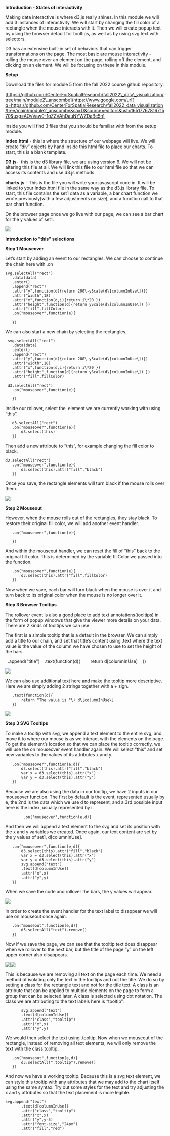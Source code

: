 **Introduction - States of interactivity**

Making data interactive is where d3.js really shines. In this module we will add 3 instances of interactivity. We will start by changing the fill color of a rectangle when the mouse interacts with it. Then we will create popup text by using the browser default for tooltips, as well as by using svg text with selectors.

D3 has an extensive built-in set of behaviors that can trigger transformations on the page. The most basic are mouse interactivity - rolling the mouse over an element on the page, rolling off the element, and clicking on an element. We will be focusing on these in this module.

**Setup**

Download the files for module 5 from the fall 2022 course github repository.

[https://github.com/CenterForSpatialResearch/fall2022\_data\_visualization/tree/main/module2\_anscombe](https://www.google.com/url?q=https://github.com/CenterForSpatialResearch/fall2022_data_visualization/tree/main/module2_anscombe&sa=D&source=editors&ust=1651776781671570&usg=AOvVaw0-1qZZVAhDauNYWZDaBe5n)

Inside you will find 3 files that you should be familiar with from the setup module.

**Index.html** \- this is where the structure of our webpage will live. We will create “div” objects by hand inside this html file to place our charts. To start, this is a blank template.

**D3.js**-  this is the d3 library file, we are using version 6. We will not be altering this file at all. We will link this file to our html file so that we can access its contents and use d3.js methods.

**charts.js** - This is the file you will write your javascript code in. It will be linked to your Index.html file in the same way as the d3.js library file. To start, this file contains the set1 data as a variable, a bar chart function we wrote previously(with a few adjustments on size), and a function call to that bar chart function.

On the browser page once we go live with our page, we can see a bar chart for the y values of set1.

![](images/image5.png)

**Introduction to "this" selections**

**Step 1 Mouseover**

Let’s start by adding an event to our rectangles. We can choose to continue the chain here with .on

    svg.selectAll("rect")
       .data(data)
       .enter()
       .append("rect")
       .attr("y",function(d){return 200\-yScale(d\[columnInUse\])})
       .attr("width",18)
       .attr("x",function(d,i){return i\*20 })
       .attr("height",function(d){return yScale(d\[columnInUse\]) })
       .attr("fill",fillColor)
       .on("mouseover",function(e){

       })

We can also start a new chain by selecting the rectangles.

     svg.selectAll("rect")
       .data(data)
       .enter()
       .append("rect")
       .attr("y",function(d){return 200\-yScale(d\[columnInUse\])})
       .attr("width",18)
       .attr("x",function(d,i){return i\*20 })
       .attr("height",function(d){return yScale(d\[columnInUse\]) })
       .attr("fill",fillColor)

     d3.selectAll("rect")
       .on("mouseover",function(e){

       })

Inside our rollover, select the  element we are currently working with using “this”.

       d3.selectAll("rect")
       .on("mouseover",function(e){
           d3.select(this)
       })

Then add a new attribute to “this”, for example changing the fill color to black.

    d3.selectAll("rect")
       .on("mouseover",function(e){
           d3.select(this).attr("fill","black")
       })

Once you save, the rectangle elements will turn black if the mouse rolls over them.

![](images/image6.png)

**Step 2 Mouseout**

However, when the mouse rolls out of the rectangles, they stay black. To restore their original fill color, we will add another event handler.

       .on("mouseover",function(e){

       })

And within the mouseout handler, we can reset the fill of “this” back to the original fill color. This is determined by the variable fillColor we passed into the function.

       .on("mouseover",function(e){
           d3.select(this).attr("fill",fillColor)
       })

Now when we save, each bar will turn black when the mouse is over it and turn back to its original color when the mouse is no longer over it.

**Step 3 Browser Tooltips**

The rollover event is also a good place to add text annotations(tooltips) in the form of popup windows that give the viewer more details on your data. There are 2 kinds of tooltips we can use.

The first is a simple tooltip that is a default in the browser. We can simply add a title to our chain, and set that title’s content using .text where the text value is the value of the column we have chosen to use to set the height of the bars.

  .append("title")
   .text(function(d){
       return d[columnInUse]
   })

![](images/image4.png)

We can also use additional text here and make the tooltip more descriptive. Here we are simply adding 2 strings together with a + sign.

       .text(function(d){
           return "The value is "\+ d\[columnInUse\]
       })

![](images/image7.png)

**Step 3 SVG Tooltips**

To make a tooltip with svg, we append a text element to the entire svg, and move it to where our mouse is as we interact with the elements on the page. To get the element’s location so that we can place the tooltip correctly, we will use the on mouseover event handler again. We will select “this” and set new variables to the values of its attributes x and y.

       .on("mouseover",function(e,d){
           d3.select(this).attr("fill","black")
           var x = d3.select(this).attr("x")
           var y = d3.select(this).attr("y")
       })

Because we are also using the data in our tooltip, we have 2 inputs in our mouseover function. The first by default is the event, represented usually by e, the 2nd is the data which we use d to represent, and a 3rd possible input here is the index, usually represented by i.

            .on("mouseover",function(e,d){

And then we will append a text element to the svg and set its position with the x and y variables we created. Once again, our text content are set by the y values of set1, d[columnInUse].

       .on("mouseover",function(e,d){
           d3.select(this).attr("fill","black")
           var x = d3.select(this).attr("x")
           var y = d3.select(this).attr("y")
           svg.append("text")
           .text(d[columnInUse])
           .attr("x",x)
           .attr("y",y)
       })

When we save the code and rollover the bars, the y values will appear.

![](images/image3.png)

In order to create the event handler for the text label to disappear we will use on mouseout once again.

       .on("mouseout",function(e,d){
           d3.selectAll("text").remove()
       })

Now if we save the page, we can see that the tooltip text does disappear when we rollover to the next bar, but the title of the page “y” on the left upper corner also disappears.

![](images/image2.png)![](images/image1.png)

This is because we are removing all text on the page each time. We need a method of isolating only the text in the tooltips and not the title. We do so by setting a class for the rectangle text and not for the title text. A class is an attribute that can be applied to multiple elements on the page to form a group that can be selected later. A class is selected using dot notation. The class we are attributing to the text labels here is “tooltip”.

           svg.append("text")
           .text(d[columnInUse])
           .attr("class","tooltip")
           .attr("x",x)
           .attr("y",y)

We would then select the text using .tooltip. Now when we mouseout of the rectangle, instead of removing all text elements, we will only remove the text with the class tooltip.

       .on("mouseout",function(e,d){
           d3.selectAll(".tooltip").remove()
       })

And now we have a working tooltip. Because this is a svg text element, we can style this tooltip with any attributes that we may add to the chart itself using the same syntax. Try out some styles for the text and try adjusting the x and y attributes so that the text placement is more legible.

    svg.append("text")
           .text(d[columnInUse])
           .attr("class","tooltip")
           .attr("x",x)
           .attr("y",y-5)
           .attr("font-size","24px")
           .attr("fill","red")
